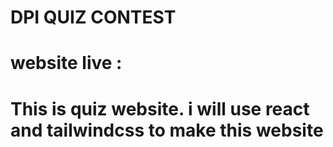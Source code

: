 # DPI QUIZ CONTEST
# website live : 

# This is quiz website. i will use react and tailwindcss to make this website


